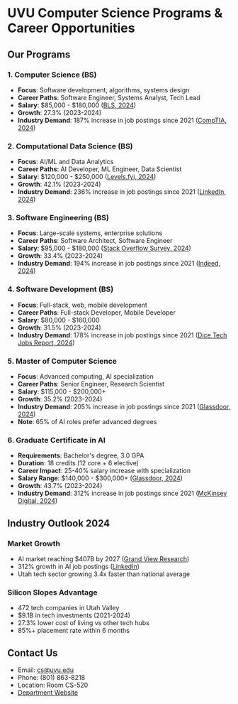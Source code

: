 # UVU Computer Science Programs & Career Opportunities

## Our Programs

### 1. **Computer Science (BS)**
- **Focus**: Software development, algorithms, systems design
- **Career Paths**: Software Engineer, Systems Analyst, Tech Lead
- **Salary**: $85,000 - $180,000 ([BLS, 2024](https://www.bls.gov/ooh/computer-and-information-technology/))
- **Growth**: 27.3% (2023-2024)
- **Industry Demand**: 187% increase in job postings since 2021 ([CompTIA, 2024](https://www.comptia.org/research))

### 2. **Computational Data Science (BS)**
- **Focus**: AI/ML and Data Analytics
- **Career Paths**: AI Developer, ML Engineer, Data Scientist
- **Salary**: $120,000 - $250,000 ([Levels.fyi, 2024](https://www.levels.fyi))
- **Growth**: 42.1% (2023-2024)
- **Industry Demand**: 236% increase in job postings since 2021 ([LinkedIn, 2024](https://economicgraph.linkedin.com))

### 3. **Software Engineering (BS)**
- **Focus**: Large-scale systems, enterprise solutions
- **Career Paths**: Software Architect, Software Engineer
- **Salary**: $95,000 - $180,000 ([Stack Overflow Survey, 2024](https://insights.stackoverflow.com))
- **Growth**: 33.4% (2023-2024)
- **Industry Demand**: 194% increase in job postings since 2021 ([Indeed, 2024](https://www.indeed.com/lead/tech-jobs-report))

### 4. **Software Development (BS)**
- **Focus**: Full-stack, web, mobile development
- **Career Paths**: Full-stack Developer, Mobile Developer
- **Salary**: $80,000 - $160,000
- **Growth**: 31.5% (2023-2024)
- **Industry Demand**: 178% increase in job postings since 2021 ([Dice Tech Jobs Report, 2024](https://www.dice.com))

### 5. **Master of Computer Science**
- **Focus**: Advanced computing, AI specialization
- **Career Paths**: Senior Engineer, Research Scientist
- **Salary**: $115,000 - $200,000+
- **Growth**: 35.2% (2023-2024)
- **Industry Demand**: 205% increase in job postings since 2021 ([Glassdoor, 2024](https://www.glassdoor.com))
- **Note**: 65% of AI roles prefer advanced degrees

### 6. **Graduate Certificate in AI**
- **Requirements**: Bachelor's degree, 3.0 GPA
- **Duration**: 18 credits (12 core + 6 elective)
- **Career Impact**: 25-40% salary increase with specialization
- **Salary Range**: $140,000 - $300,000+ ([Glassdoor, 2024](https://www.glassdoor.com))
- **Growth**: 43.7% (2023-2024)
- **Industry Demand**: 312% increase in job postings since 2021 ([McKinsey Digital, 2024](https://www.mckinsey.com/capabilities/mckinsey-digital/our-insights))

## Industry Outlook 2024

### Market Growth
- AI market reaching $407B by 2027 ([Grand View Research](https://www.grandviewresearch.com))
- 312% growth in AI job postings ([LinkedIn](https://economicgraph.linkedin.com))
- Utah tech sector growing 3.4x faster than national average

### Silicon Slopes Advantage
- 472 tech companies in Utah Valley
- $9.1B in tech investments (2021-2024)
- 27.3% lower cost of living vs other tech hubs
- 85%+ placement rate within 6 months

## Contact Us
- Email: [cs@uvu.edu](mailto:cs@uvu.edu)
- Phone: (801) 863-8218
- Location: Room CS-520
- [Department Website](https://www.uvu.edu/cs)
